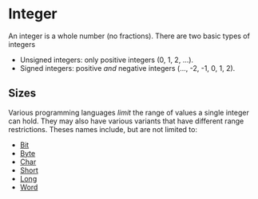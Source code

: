 # Integer

An integer is a whole number (no fractions). There are two basic types of integers

- Unsigned integers: only positive integers (0, 1, 2, ...).
- Signed integers: positive _and_ negative integers (..., -2, -1, 0, 1, 2).

## Sizes

Various programming languages _limit_ the range of values a single integer can hold. They may also have various variants that have different range restrictions. Theses names include, but are not limited to:

- [Bit][type-bit]
- [Byte][type-byte]
- [Char][type-char]
- [Short][type-short]
- [Long][type-long]
- [Word][type-word]

[type-bit]: ./bit.md
[type-byte]: ./byte.md
[type-char]: ./char.md
[type-long]: ./long.md
[type-short]: ./short.md
[type-word]: ./word.md
